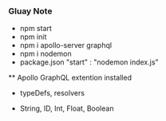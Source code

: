 ### Gluay Note
- npm start
- npm init
- npm i apollo-server graphql
- npm i nodemon
- package.json "start" : "nodemon index.js"

** Apollo GraphQL extention installed

- typeDefs, resolvers

- String, ID, Int, Float, Boolean